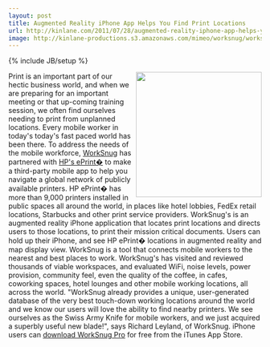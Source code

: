 ```yaml
---
layout: post
title: Augmented Reality iPhone App Helps You Find Print Locations
url: http://kinlane.com/2011/07/28/augmented-reality-iphone-app-helps-you-find-print-locations/
image: http://kinlane-productions.s3.amazonaws.com/mimeo/worksnug/worksnug-iphone-print-locations.jpg
---
```

{% include JB/setup %}
<a title="download WorkSnug Pro" href="http://itunes.apple.com/gb/app/worksnug-pro/id367331923?mt=8"><img src="http://kinlane-productions.s3.amazonaws.com/mimeo/worksnug/worksnug-iphone-print-locations.jpg"  width="250" align="right" /></a>Print is an important part of our hectic business world, and when we are preparing for an important meeting or that up-coming training session, we often find ourselves needing to print from unplanned locations. Every mobile worker in today's today's fast paced world has been there.
To address the needs of the mobile workforce, <a title="Worksnug" href="http://worksnug.com/">WorkSnug</a> has partnered with <a title="HP ePrint" href="http://h30495.www3.hp.com/c/35367/US/en/?jumpid=in_R11549%2Feprintcenter">HP's ePrint�</a> to make a third-party mobile app to help you navigate a global network of publicly available printers. HP ePrint� has more than 9,000 printers installed in public spaces all around the world, in places like hotel lobbies, FedEx retail locations, Starbucks and other print service providers.
WorkSnug's is an augmented reality iPhone application that locates print locations and directs users to those locations, to print their mission critical documents. Users can hold up their iPhone, and see HP ePrint� locations in augmented reality and map display view.
WorkSnug is a tool that connects mobile workers to the nearest and best places to work. WorkSnug's has visited and reviewed thousands of viable workspaces, and evaluated WiFi, noise levels, power provision, community feel, even the quality of the coffee, in cafes, coworking spaces, hotel lounges and other mobile working locations, all across the world.
"WorkSnug already provides a unique, user-generated database of the very best touch-down working locations around the world and we know our users will love the ability to find nearby printers. We see ourselves as the Swiss Army Knife for mobile workers, and we just acquired a superbly useful new blade!", says Richard Leyland, of WorkSnug.
iPhone users can <a title="download WorkSnug Pro" href="http://itunes.apple.com/gb/app/worksnug-pro/id367331923?mt=8">download WorkSnug Pro</a> for free from the iTunes App Store.